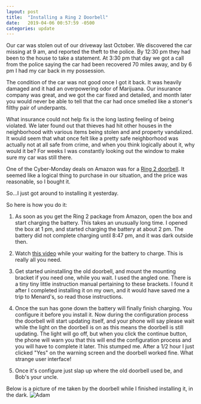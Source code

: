 ```yaml
---
layout: post
title:  "Installing a Ring 2 Doorbell"
date:   2019-04-06 00:57:59 -0500
categories: update
---
```

Our car was stolen out of our driveway last October. We discovered the
car missing at 9 am, and reported the theft to the police. By 12:30 pm
they had been to the house to take a statement. At 3:30 pm that day we
got a call from the police saying the car had been recovered 70 miles 
away, and by 6 pm I had my car back in my possession. 

The condition of the car was not good once I got it back. It was heavily 
damaged and it had an overpowering odor of Marijuana. Our insurance company
was great, and we got the car fixed and detailed, and month later you would
never be able to tell that the car had once smelled like a stoner's filthy
pair of underpants.

What insurance could not help fix is the long lasting feeling of being
violated. We later found out that thieves had hit other houses in the 
neighborhood with various items being stolen and and property vandalized.
It would seem that what once felt like a pretty safe neighborhood was actually
not at all safe from crime, and when you think logically about it, why would
it be? For weeks I was constantly looking out the window to make sure my car 
was still there.

One of the Cyber-Monday deals on Amazon was for a [Ring 2 doorbell](https://shop.ring.com/collections/video-doorbells//products/video-doorbell-2). 
It seemed like a logical thing to purchase in our situation, and the price 
was reasonable, so I bought it. 

So...I just got around to installing it yesterday.

So here is how you do it:

1. As soon as you get the Ring 2 package from Amazon, open the box and start
charging the battery. This takes an unusually long time. I opened the box 
at 1 pm, and started charging the battery at about 2 pm. The battery did not
complete charging until 8:47 pm, and it was dark outside then. 

2. Watch [this video](https://www.youtube.com/watch?v=ooA6KQggrt0) while your waiting for the battery to charge. This is really all you need.

3. Get started uninstalling the old doorbell, and mount the mounting bracket if 
you need one, while you wait. I used the angled one. There is a tiny tiny little
instruction manual pertaining to these brackets. I found it after I completed
installing it on my own, and it would have saved me a trip to Menard's, so read
those instructions.

4. Once the sun has gone down the battery will finally finish charging. You configure
it before you install it. Now during the configuration process the doorbell will 
start updating itself, and your phone will say please wait while the light on the 
doorbell is on as this means the doorbell is still updating. The light will go off,
but when you click the continue button, the phone will warn you that this will 
end the configuration process and you will have to complete it later. This stumped me.
After a 1/2 hour I just clicked "Yes" on the warning screen and the doorbell worked 
fine. What strange user interface!

5. Once it's configure just slap up where the old doorbell used be, and Bob's your uncle.

Below is a picture of me taken by the doorbell while I finished installing it, in the dark.
![Adam](https://lh3.googleusercontent.com/SV-j6OxLHuHVLWsjV8CLWP9Xf-QTYo2LnDGeRSvr7Ulc2Hpsp0RbCAhVVn9NPONjpb-6Zg_OpBPV7UCAmx6g6L1At_srTSG8JoBuQ2hfB5ohpmwgihL7IsXnxlf2EL7byhYNJqLq8Pgrs20QO4u7CpEaLXYbRpoX8nc0zTsxm_IOtHHLJf0Ai9U3RzxlxrpVU51z0HHPD5EHVAZ-Vj1zcM7qh5Pqf496u9ko1uh9lnqGHLE2ADtaufIpFFx5_tw2reb-fyqhmuRomjpXzuA6vhHq4GRtsJTuBLin0gtwh2_L-ZdhZ98io8IFYJ8lDpOaDdBZA1itBBjoW-Gzc6pQ7TxEyc-0VmLRZ9Y1CMIjGAZu72sj68PGK1USqXDmk6mlhZ28DISgVBgKAiC9wm4fM7lA-2HdsfiN7WE42KN0Cr4S3rD2Cl-xDGZuphEs0NAfvp2-kMFwKfQztQ2ixBr-TknY-JW8a9mC9xPczudOWLjfgJPzYR4ADupBjHaedasQH5CnbC8UemYK9GoKzT-vKhWAenYaj1zqlv5ZrII4U3tzDridlVQlNWpjl_Ed-R2fk0hYEFMgfC-6k1z43Ixi2lV-U0GDE7y4849Q56MKRTls6SXRCdendlsjVge0iN-3Kzj4366uchDhSsVoFGAkEUcpKWyLCVXL8NG_fRmFVkWxcqocl4Jx9xteo3n4tP99ylt1wlBj9Kh5ktCnog=w774-h433-no)

